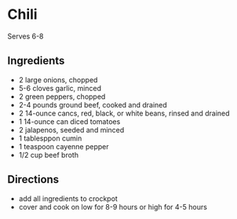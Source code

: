 # Chili

Serves 6-8

## Ingredients

* 2 large onions, chopped
* 5-6 cloves garlic, minced
* 2 green peppers, chopped
* 2-4 pounds ground beef, cooked and drained
* 2 14-ounce cancs, red, black, or white beans, rinsed and drained
* 1 14-ounce can diced tomatoes
* 2 jalapenos, seeded and minced
* 1 tablesppon cumin
* 1 teaspoon cayenne pepper 
* 1/2 cup beef broth 

## Directions

* add all ingredients to crockpot
* cover and cook on low for 8-9 hours or high for 4-5 hours
